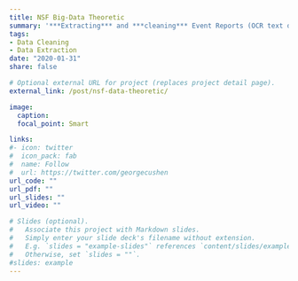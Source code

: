 ```yaml
---
title: NSF Big-Data Theoretic
summary: '***Extracting*** and ***cleaning*** Event Reports (OCR text data) from Nuclear Power Plants in the U.S.'
tags:
- Data Cleaning
- Data Extraction
date: "2020-01-31"
share: false

# Optional external URL for project (replaces project detail page).
external_link: /post/nsf-data-theoretic/

image:
  caption: 
  focal_point: Smart

links:
#- icon: twitter
#  icon_pack: fab
#  name: Follow
#  url: https://twitter.com/georgecushen
url_code: ""
url_pdf: ""
url_slides: ""
url_video: ""

# Slides (optional).
#   Associate this project with Markdown slides.
#   Simply enter your slide deck's filename without extension.
#   E.g. `slides = "example-slides"` references `content/slides/example-slides.md`.
#   Otherwise, set `slides = ""`.
#slides: example
---
```

